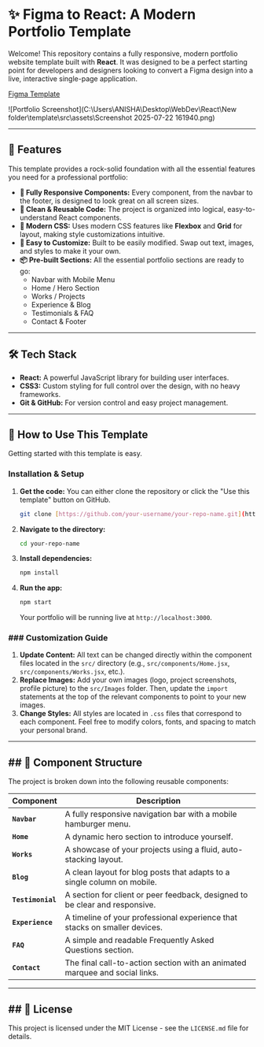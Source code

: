 # ✨ Figma to React: A Modern Portfolio Template

Welcome! This repository contains a fully responsive, modern portfolio website template built with **React**. It was designed to be a perfect starting point for developers and designers looking to convert a Figma design into a live, interactive single-page application.



[Figma Template](https://www.figma.com/design/E75ZEIxqExtHsQh1rYDQPs/RYN---Case-Study-Website--Community-?node-id=23-159&t=2YgznwckmHW1nlmK-0)

![Portfolio Screenshot](C:\Users\ANISHA\Desktop\WebDev\React\New folder\template\src\assets\Screenshot 2025-07-22 161940.png)



---

 ## 🚀 Features

This template provides a rock-solid foundation with all the essential features you need for a professional portfolio:

* **📱 Fully Responsive Components:** Every component, from the navbar to the footer, is designed to look great on all screen sizes.
* **🧩 Clean & Reusable Code:** The project is organized into logical, easy-to-understand React components.
* **🎨 Modern CSS:** Uses modern CSS features like **Flexbox** and **Grid** for layout, making style customizations intuitive.
* **🔧 Easy to Customize:** Built to be easily modified. Swap out text, images, and styles to make it your own.
* **📦 Pre-built Sections:** All the essential portfolio sections are ready to go:
    * Navbar with Mobile Menu
    * Home / Hero Section
    * Works / Projects
    * Experience & Blog
    * Testimonials & FAQ
    * Contact & Footer

---

## 🛠️ Tech Stack

* **React:** A powerful JavaScript library for building user interfaces.
* **CSS3:** Custom styling for full control over the design, with no heavy frameworks.
* **Git & GitHub:** For version control and easy project management.

---

## 🏁 How to Use This Template

Getting started with this template is easy.

### Installation & Setup

1.  **Get the code:** You can either clone the repository or click the "Use this template" button on GitHub.
    ```sh
    git clone [https://github.com/your-username/your-repo-name.git](https://github.com/your-username/your-repo-name.git)
    ```
2.  **Navigate to the directory:**
    ```sh
    cd your-repo-name
    ```
3.  **Install dependencies:**
    ```sh
    npm install
    ```
4.  **Run the app:**
    ```sh
    npm start
    ```
    Your portfolio will be running live at `http://localhost:3000`.

### ### Customization Guide

1.  **Update Content:** All text can be changed directly within the component files located in the `src/` directory (e.g., `src/components/Home.jsx`, `src/components/Works.jsx`, etc.).
2.  **Replace Images:** Add your own images (logo, project screenshots, profile picture) to the `src/Images` folder. Then, update the `import` statements at the top of the relevant components to point to your new images.
3.  **Change Styles:** All styles are located in `.css` files that correspond to each component. Feel free to modify colors, fonts, and spacing to match your personal brand.

---

## ## 🧩 Component Structure

The project is broken down into the following reusable components:

| Component       | Description                                                                 |
| --------------- | --------------------------------------------------------------------------- |
| **`Navbar`** | A fully responsive navigation bar with a mobile hamburger menu.             |
| **`Home`** | A dynamic hero section to introduce yourself.                               |
| **`Works`** | A showcase of your projects using a fluid, auto-stacking layout.            |
| **`Blog`** | A clean layout for blog posts that adapts to a single column on mobile.   |
| **`Testimonial`** | A section for client or peer feedback, designed to be clear and responsive. |
| **`Experience`** | A timeline of your professional experience that stacks on smaller devices.  |
| **`FAQ`** | A simple and readable Frequently Asked Questions section.                   |
| **`Contact`** | The final call-to-action section with an animated marquee and social links. |

---

## ## 📜 License

This project is licensed under the MIT License - see the `LICENSE.md` file for details.
